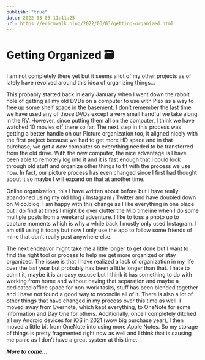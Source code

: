 ```yaml
---
publish: "true"
date: 2022-03-03 11:11:25
url: https://ericmwalk.blog/2022/03/03/getting-organized.html
---
```


# Getting Organized 🗃
I am not completely there yet but it seems a lot of my other projects as of lately have revolved around this idea of organizing things...

This probably started back in early January when I went down the rabbit hole of getting all my old DVDs on a computer to use with Plex as a way to free up some shelf space in the basement. I don’t remember the last time we have used any of those DVDs except a very small handful we take along in the RV. However, since putting them all on the computer, I think we have watched 10 movies off there so far. The next step in this process was getting a better handle on our Picture organization too, it aligned nicely with the first project because we had to get more HD space and in that purchase, we got a *new* computer so everything needed to be transferred from the old drive. With the new computer, the nice advantage is I have been able to remotely log into it and it is fast enough that I could look through old stuff and organize other things to fit with the process we use now. In fact, our picture process has even changed since I first had thought about it so maybe I will expand on that at another time.

Online organization, this I have written about before but I have really abandoned using my old blog / Instagram / Twitter and have doubled down on Mico.blog. I am happy with this change as I like everything in one place but I do find at times I might be over clutter the M.b timeline when I do some multiple posts from a weekend adventure. I like to toss a photo up to capture moments which is why a while back I mostly only used Instagram. I am still using it today but now I only use the app to follow some friends of mine that don’t really post anywhere else.

The next endeavor might take me a little longer to get done but I want to find the right tool or process to help me get more organized or stay organized. The issue is that I have realized a lack of organization in my life over the last year but probably has been a little longer than that. I hate to admit it, maybe it is an easy excuse but I think it has something to do with working from home and without having that separation and maybe a dedicated office space for non-work tasks, stuff has been blended together and I have not found a good way to reconcile all of it. There is also a lot of other things that have changed in my process over this time as well. I moved away from Evernote, which kept everything, to OneNote for some information and Day One for others. Additionally, once I completely ditched all my Android devices for iOS in 2021 (wow big purchase year), I then moved a little bit from OneNote into using more Apple Notes. So my storage of things is pretty fragmented right now as well and I think that is causing me panic as I don’t have a great system at this time.

**_More to come..._**
